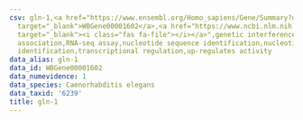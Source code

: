 ```yaml
---
csv: gln-1,<a href="https://www.ensembl.org/Homo_sapiens/Gene/Summary?db=core;g=WBGene00001602"
  target="_blank">WBGene00001602</a>,<a href="https://www.ncbi.nlm.nih.gov/pubmed/27496166"
  target="_blank"><i class="fas fa-file"></i></a>",genetic interference,functional
  association,RNA-seq assay,nucleotide sequence identification,nucleotide sequence
  identification,transcriptional regulation,up-regulates activity
data_alias: gln-1
data_id: WBGene00001602
data_numevidence: 1
data_species: Caenorhabditis elegans
data_taxid: '6239'
title: gln-1
---
```

